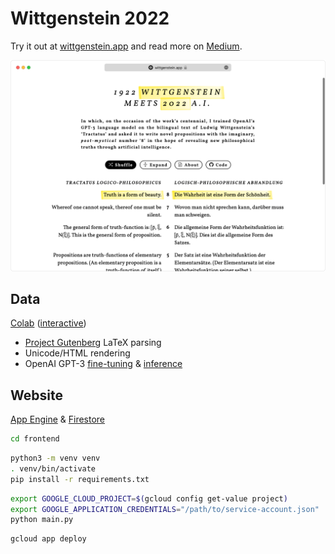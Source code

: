 # Wittgenstein 2022

Try it out at [wittgenstein.app](https://wittgenstein.app) and read more on [Medium](https://towardsdatascience.com/i-made-an-ai-read-wittgenstein-then-told-it-to-play-philosopher-ac730298098?sk=17f0f6830659a5d6b5521662cff8a463).

[![](website.png)](https://wittgenstein.app)

## Data

[Colab](data.ipynb) ([interactive](https://colab.research.google.com/github/maxbbraun/wittgenstein/blob/main/data.ipynb))

- [Project Gutenberg](https://www.gutenberg.org/ebooks/5740) LaTeX parsing
- Unicode/HTML rendering
- OpenAI GPT-3 [fine-tuning](https://beta.openai.com/docs/guides/fine-tuning) & [inference](https://beta.openai.com/docs/api-reference)

## Website

[App Engine](https://cloud.google.com/appengine/docs/standard/python3/runtime) & [Firestore](https://firebase.google.com/docs/firestore)

```bash
cd frontend
```

```bash
python3 -m venv venv
. venv/bin/activate
pip install -r requirements.txt
```

```bash
export GOOGLE_CLOUD_PROJECT=$(gcloud config get-value project)
export GOOGLE_APPLICATION_CREDENTIALS="/path/to/service-account.json"
python main.py
```

```bash
gcloud app deploy
```
